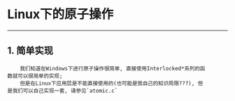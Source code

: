 # **Linux下的原子操作** #
***


## **1. 简单实现** ##
        我们知道在Windows下进行原子操作很简单, 直接使用Interlocked*系列的函
    数就可以很简单的实现;
        但是在Linux下应用层是不能直接使用的(也可能是我自己的知识局限???), 但
    是我们可以自己实现一套, 请参见`atomic.c`
